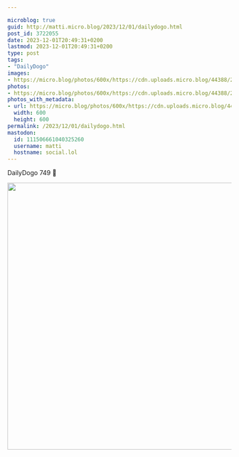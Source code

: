 ```yaml
---

microblog: true
guid: http://matti.micro.blog/2023/12/01/dailydogo.html
post_id: 3722055
date: 2023-12-01T20:49:31+0200
lastmod: 2023-12-01T20:49:31+0200
type: post
tags:
- "DailyDogo"
images:
- https://micro.blog/photos/600x/https://cdn.uploads.micro.blog/44388/2023/665d69e92bd94908aadae2a96c12d9df.jpg
photos:
- https://micro.blog/photos/600x/https://cdn.uploads.micro.blog/44388/2023/665d69e92bd94908aadae2a96c12d9df.jpg
photos_with_metadata:
- url: https://micro.blog/photos/600x/https://cdn.uploads.micro.blog/44388/2023/665d69e92bd94908aadae2a96c12d9df.jpg
  width: 600
  height: 600
permalink: /2023/12/01/dailydogo.html
mastodon:
  id: 111506661040325260
  username: matti
  hostname: social.lol
---
```

DailyDogo 749 🐶

<img src="/media/uploads/2023/665d69e92bd94908aadae2a96c12d9df.jpg" width="600" height="600" alt="" />
